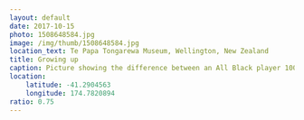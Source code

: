 ```yaml
---
layout: default
date: 2017-10-15
photo: 1508648584.jpg
image: /img/thumb/1508648584.jpg
location_text: Te Papa Tongarewa Museum, Wellington, New Zealand
title: Growing up
caption: Picture showing the difference between an All Black player 100 years ago and now. It's about 20cm and 30kg more!
location:
    latitude: -41.2904563
    longitude: 174.7820894
ratio: 0.75
---
```


